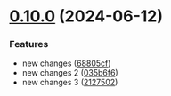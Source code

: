 # [0.10.0](https://github.com/onursabanoglu/new-version/compare/v0.9.0...v0.10.0) (2024-06-12)


### Features

* new changes ([68805cf](https://github.com/onursabanoglu/new-version/commit/68805cf2ed0d502542cc64d0ee7dffbb49e39483))
* new changes 2 ([035b6f6](https://github.com/onursabanoglu/new-version/commit/035b6f6041cf1b2478e4556ea69133d9895dadb6))
* new changes 3 ([2127502](https://github.com/onursabanoglu/new-version/commit/2127502dff296c722cc9deb11343eb566d3cfacb))
